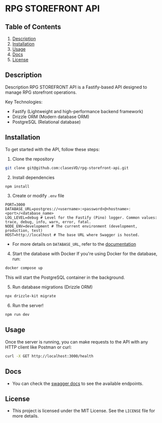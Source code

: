 # RPG STOREFRONT API

## Table of Contents
1. [Description](#description)
2. [Installation](#installation)
3. [Usage](#usage)
4. [Docs](#docs)
5. [License](#license)

## Description

Description
RPG STOREFRONT API is a Fastify-based API designed to manage RPG storefront operations.

Key Technologies:

- Fastify (Lightweight and high-performance backend framework)
- Drizzle ORM (Modern database ORM)
- PostgreSQL (Relational database)

## Installation

To get started with the API, follow these steps:

1. Clone the repository
```bash
git clone git@github.com:clasesVD/rpg-storefront-api.git
```

2. Install dependencies
```bash
npm install
```

3. Create or modify `.env` file
```env
PORT=3000
DATABASE_URL=postgres://<username>:<password>@<hostname>:<port>/<database_name>
LOG_LEVEL=debug # Level for the Fastify (Pino) logger. Common values: trace, debug, info, warn, error, fatal.
NODE_ENV=development # The current environment (development, production, test)
HOST=http://localhost # The base URL where Swagger is hosted.
```
- For more details on `DATABASE_URL`, refer to the [documentation](https://www.postgresql.org/docs/current/libpq-connect.html)

4. Start the database with Docker
If you're using Docker for the database, run:

```bash
docker compose up
```

This will start the PostgreSQL container in the background.

5. Run database migrations (Drizzle ORM)
```bash
npx drizzle-kit migrate
```

6. Run the server!
```bash
npm run dev
```

## Usage

Once the server is running, you can make requests to the API with any HTTP client like Postman or curl:

```bash
curl -X GET http://localhost:3000/health
```

## Docs

- You can check the [swagger docs](http://localhost:3000/docs) to see the available endpoints.

## License

- This project is licensed under the MIT License. See the `LICENSE` file for more details.
